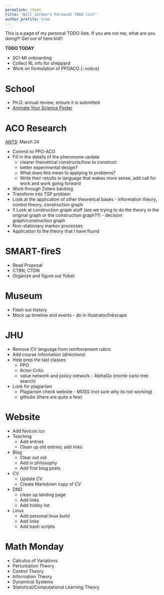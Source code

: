 ```yaml
---
permalink: /todo
title: "Will Jardee's Personal TODO list"
author_profile: true
---
```


This is a page of my personal TODO lists. If you are not me, what are you doing?! Get out of here kid!!


**TODO TODAY**
- SCI-MI onboarding
- Collect RL info for sheppard
- Work on formulation of PPOACO
{:.notice}

# School
- Ph.D. annual review; ensure it is submitted
- [Animate Your Science Poster](https://www.animateyour.science/scientific-poster-design-course)

# ACO Research
[ANTS](https://www.uni-konstanz.de/ants-2024/#conference): March 24
- Commit to PPO-ACO
- Fill in the details of the pheromone update 
  - clearer theoretical constructs/how to construct
  - better experimental design?
  - What does this mean to applying to problems? 
  - Write their results in language that makes more sense, add call for work and work going forward
- Work through Zotero backlog
- Transform into TSP problem
- Look at the application of other theoretical bases - Information theory, control theory, construction graph
- !! Look at construction graph stuff (are we trying to do the theory in the original graph or the construction graph??) - decision graph/construction graph 
- Non-stationary markov processes 
- Application fo the theory that I have found

# SMART-fireS
- Read Proposal
- CTBN, CTDN
- Organize and figure out Yubet

# Museum
- Flesh out history
- Mock up timeline and events - do in illustrator/Inkscape

# JHU
- Remove CV language from reinforcement rubric
- Add course information (directions)
- Help prep the last classes
  - PPO
  - Actor-Critic
  - value network and policy network - AlphaGo (monte carlo tree search)
- Look for plagiarism
  - Plagiarism check website - MOSS (not sure why its not working)
  - githubs (there are quite a few)

# Website
- Add favicon.ico
- Teaching 
  - Add entries
  - Clean up old entries; add links
- Blog
  - Clear out old
  - Add in philosophy
  - Add first blog posts
- CV
  - Update CV
  - Create Markdown copy of CV
- DND
  - clean up landing page
  - Add links
  - Add hobby list
- Linux
  - Add personal linux build
  - Add links
  - Add bash scripts

# Math Monday
- Calculus of Variations
- Perturbation Theory
- Control Theory
- Information Theory
- Dynamical Systems
- Statistical/Computational Learning Theory

